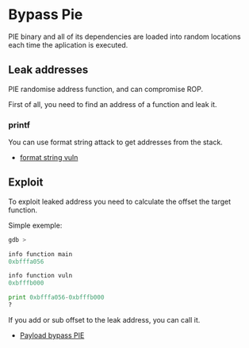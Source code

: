# Bypass Pie

PIE binary and all of its dependencies are loaded into random locations each time the aplication is executed.

## Leak addresses

PIE randomise address function, and can compromise ROP.

First of all, you need to find an address of a function and leak it.

### printf

You can use format string attack to get addresses from the stack.

- [format string vuln](/pwn/format-string.md#read-data)

## Exploit

To exploit leaked address you need to calculate the offset the target function.

Simple exemple:

```py
gdb >

info function main
0xbfffa056

info function vuln
0xbfffb000

print 0xbfffa056-0xbfffb000
?
```

If you add or sub offset to the leak address, you can call it.

- [Payload bypass PIE](/pwn/payload/payload_bypassPIE.py)
